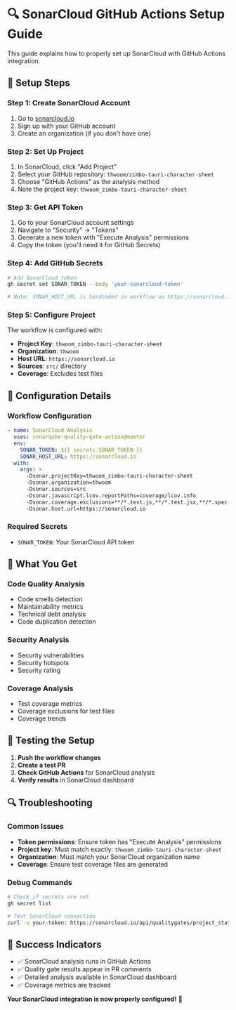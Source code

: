 # 🔍 SonarCloud GitHub Actions Setup Guide

This guide explains how to properly set up SonarCloud with GitHub Actions integration.

## 🚀 Setup Steps

### **Step 1: Create SonarCloud Account**

1. Go to [sonarcloud.io](https://sonarcloud.io)
2. Sign up with your GitHub account
3. Create an organization (if you don't have one)

### **Step 2: Set Up Project**

1. In SonarCloud, click "Add Project"
2. Select your GitHub repository: `thwoom/zimbo-tauri-character-sheet`
3. Choose "GitHub Actions" as the analysis method
4. Note the project key: `thwoom_zimbo-tauri-character-sheet`

### **Step 3: Get API Token**

1. Go to your SonarCloud account settings
2. Navigate to "Security" → "Tokens"
3. Generate a new token with "Execute Analysis" permissions
4. Copy the token (you'll need it for GitHub Secrets)

### **Step 4: Add GitHub Secrets**

```bash
# Add SonarCloud token
gh secret set SONAR_TOKEN --body 'your-sonarcloud-token'

# Note: SONAR_HOST_URL is hardcoded in workflow as https://sonarcloud.io
```

### **Step 5: Configure Project**

The workflow is configured with:

- **Project Key**: `thwoom_zimbo-tauri-character-sheet`
- **Organization**: `thwoom`
- **Host URL**: `https://sonarcloud.io`
- **Sources**: `src/` directory
- **Coverage**: Excludes test files

## 🔧 Configuration Details

### **Workflow Configuration**

```yaml
- name: SonarCloud Analysis
  uses: sonarqube-quality-gate-action@master
  env:
    SONAR_TOKEN: ${{ secrets.SONAR_TOKEN }}
    SONAR_HOST_URL: https://sonarcloud.io
  with:
    args: >
      -Dsonar.projectKey=thwoom_zimbo-tauri-character-sheet
      -Dsonar.organization=thwoom
      -Dsonar.sources=src
      -Dsonar.javascript.lcov.reportPaths=coverage/lcov.info
      -Dsonar.coverage.exclusions=**/*.test.js,**/*.test.jsx,**/*.spec.js,**/*.spec.jsx
      -Dsonar.host.url=https://sonarcloud.io
```

### **Required Secrets**

- `SONAR_TOKEN`: Your SonarCloud API token

## 🎯 What You Get

### **Code Quality Analysis**

- Code smells detection
- Maintainability metrics
- Technical debt analysis
- Code duplication detection

### **Security Analysis**

- Security vulnerabilities
- Security hotspots
- Security rating

### **Coverage Analysis**

- Test coverage metrics
- Coverage exclusions for test files
- Coverage trends

## 🚀 Testing the Setup

1. **Push the workflow changes**
2. **Create a test PR**
3. **Check GitHub Actions** for SonarCloud analysis
4. **Verify results** in SonarCloud dashboard

## 🔍 Troubleshooting

### **Common Issues**

- **Token permissions**: Ensure token has "Execute Analysis" permissions
- **Project key**: Must match exactly: `thwoom_zimbo-tauri-character-sheet`
- **Organization**: Must match your SonarCloud organization name
- **Coverage**: Ensure test coverage files are generated

### **Debug Commands**

```bash
# Check if secrets are set
gh secret list

# Test SonarCloud connection
curl -u your-token: https://sonarcloud.io/api/qualitygates/project_status?projectKey=thwoom_zimbo-tauri-character-sheet
```

## 🎉 Success Indicators

- ✅ SonarCloud analysis runs in GitHub Actions
- ✅ Quality gate results appear in PR comments
- ✅ Detailed analysis available in SonarCloud dashboard
- ✅ Coverage metrics are tracked

**Your SonarCloud integration is now properly configured!** 🚀
